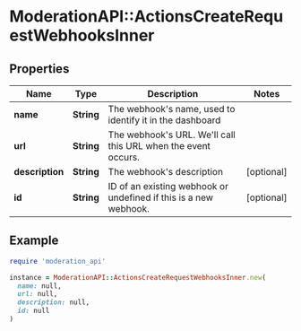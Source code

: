 # ModerationAPI::ActionsCreateRequestWebhooksInner

## Properties

| Name | Type | Description | Notes |
| ---- | ---- | ----------- | ----- |
| **name** | **String** | The webhook&#39;s name, used to identify it in the dashboard |  |
| **url** | **String** | The webhook&#39;s URL. We&#39;ll call this URL when the event occurs. |  |
| **description** | **String** | The webhook&#39;s description | [optional] |
| **id** | **String** | ID of an existing webhook or undefined if this is a new webhook. | [optional] |

## Example

```ruby
require 'moderation_api'

instance = ModerationAPI::ActionsCreateRequestWebhooksInner.new(
  name: null,
  url: null,
  description: null,
  id: null
)
```

